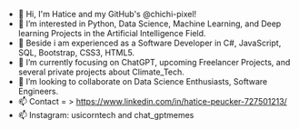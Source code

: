 - 👋 Hi, I'm Hatice and my GitHub's @chichi-pixel!
- 👀 I’m interested in Python, Data Science, Machine Learning, and Deep learning Projects in the Artificial Intelligence Field.
- 👀 Beside i am experienced as a Software Developer in C#, JavaScript, SQL, Bootstrap, CSS3, HTML5.
- 🌱 I’m currently focusing on ChatGPT, upcoming Freelancer Projects, and several private projects about Climate_Tech.
- 💞️ I’m looking to collaborate on Data Science Enthusiasts, Software Engineers.
- 📫 Contact = > https://www.linkedin.com/in/hatice-peucker-727501213/
- 📫 Instagram: usicorntech and chat_gptmemes

<!---
chichi-pixel/chichi-pixel is a ✨ special ✨ repository because its `README.md` (this file) appears on your GitHub profile.
You can click the Preview link to take a look at your changes.
--->

